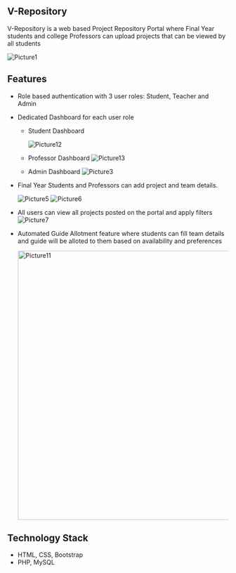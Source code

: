 ## V-Repository

V-Repository is a web based Project Repository Portal where Final Year students and college Professors can upload projects that can be viewed by all students

<img alt="Picture1" src="https://user-images.githubusercontent.com/60104803/159527013-559fa865-d18f-4b13-afd4-212ea60b013e.png">

## Features

- Role based authentication with 3 user roles: Student, Teacher and Admin
- Dedicated Dashboard for each user role 
  - Student Dashboard
  
       <img alt="Picture12" src="https://user-images.githubusercontent.com/60104803/159528309-708b0385-db84-48a0-9e4b-60d36d1238f2.png">
  - Professor Dashboard
       <img alt="Picture13" src="https://user-images.githubusercontent.com/60104803/159528325-a94377ef-946e-48ee-88db-548befdb0c59.png">
  - Admin Dashboard
       <img alt="Picture3" src="https://user-images.githubusercontent.com/60104803/159527490-3f1eae7e-5207-4811-8a4d-da3a2ffe19ec.png">

- Final Year Students and Professors can add project and team details.
   
    <img alt="Picture5" src="https://user-images.githubusercontent.com/60104803/159527625-9a2ddf18-0569-49ae-93c2-7f12bd79dbed.png">
    <img alt="Picture6" src="https://user-images.githubusercontent.com/60104803/159527649-2c4c30cd-639b-489b-af49-2270c288abee.png">

- All users can view all projects posted on the portal and apply filters
    <img alt="Picture7" src="https://user-images.githubusercontent.com/60104803/159527664-07449214-7728-4960-abab-8af90e42235c.png">
    
 - Automated Guide Allotment feature where students can fill team details and guide will be alloted to them based on availability and preferences
    
    <img width="613" alt="Picture11" src="https://user-images.githubusercontent.com/60104803/159527732-132efae5-80d0-4e8f-a9b4-1c5e31fdf291.png">
 
## Technology Stack

- HTML, CSS, Bootstrap 
- PHP, MySQL
